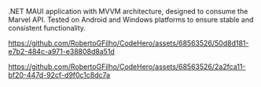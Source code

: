 .NET MAUI application with MVVM architecture, designed to consume the Marvel API. Tested on Android and Windows platforms to ensure stable and consistent functionality.

https://github.com/RobertoGFilho/CodeHero/assets/68563526/50d8d181-e7b2-484c-a971-e38808d8a51d

https://github.com/RobertoGFilho/CodeHero/assets/68563526/2a2fca11-bf20-447d-92cf-d9f0c1c8dc7a

